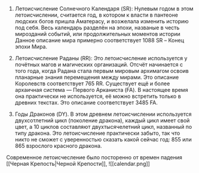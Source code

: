 1. Летоисчисление Солнечного Календаря (SR): Нулевым годом в этом летоисчислении, считается год, в котором к власти в пантеоне людских богов пришла Аматерасу, и возжелала изменить историю под себя. Весь календарь разделён на эпохи, названые в честь мирозданий событий, или продолжительных моментов истории Данное описание мира примерно соответствует 1088 SR – Конец эпохи Мира.

2. Летоисчисление Раданы (RR): Это летоисчисление используется у почётных магов и магических организаций. Отсчёт начинается с того года, когда Радана стала первым мировым архимагом освоив планарные знания перемещения между мирами. Это описание Королевств соответствует 765 RR. Существует ещё и более архаичная система — Первого Арканиста (FA). В настоящее время она практически не используется, её можно встретить только в древних текстах. Это описание соответствует 3485 FA.

3. Годы Драконов (DY). В этом древнем летоисчислении используется двухсотлетний цикл (поколение дракона), каждый цикл имеет свой цвет, а 10 циклов составляют двухтысячелетний цикл, названный по типу дракона. Это летоисчисление практически забыто, так что никто не сможет с уверенностью сказать какой сейчас год: 855 или 865 взрослого красного дракона.

Современное летоисчесление было посторенно от времен падения [[Черная Крепость|Черной Крепости]], 
![[calendar.png]]